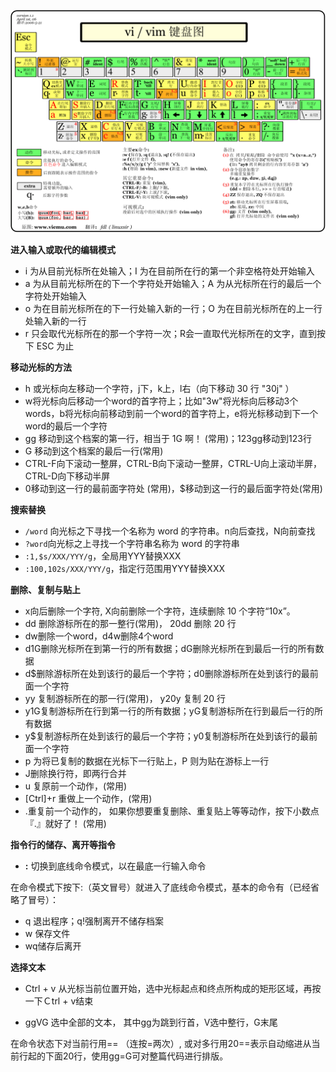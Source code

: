 ![img](vim.assets/vi-vim-cheat-sheet-sch.gif)

**进入输入或取代的编辑模式**

- i 为从目前光标所在处输入；I 为在目前所在行的第一个非空格符处开始输入
- a 为从目前光标所在的下一个字符处开始输入；A 为从光标所在行的最后一个字符处开始输入
- o 为在目前光标所在的下一行处输入新的一行；O 为在目前光标所在的上一行处输入新的一行
- r 只会取代光标所在的那一个字符一次；R会一直取代光标所在的文字，直到按下 ESC 为止

**移动光标的方法**

- h 或光标向左移动一个字符，j下，k上，l右（向下移动 30 行 "30j" ）
- w将光标向后移动一个word的首字符上；比如"3w"将光标向后移动3个words，b将光标向前移动到前一个word的首字符上，e将光标移动到下一个word的最后一个字符
- gg 移动到这个档案的第一行，相当于 1G 啊！ (常用)；123gg移动到123行
- G 移动到这个档案的最后一行(常用)
- CTRL-F向下滚动一整屏，CTRL-B向下滚动一整屏，CTRL-U向上滚动半屏，CTRL-D向下移动半屏
- 0移动到这一行的最前面字符处 (常用)，$移动到这一行的最后面字符处(常用)

**搜索替换**

- `/word` 向光标之下寻找一个名称为 word 的字符串。n向后查找，N向前查找
- `?word`向光标之上寻找一个字符串名称为 word 的字符串
- `:1,$s/XXX/YYY/g`，全局用YYY替换XXX
- `:100,102s/XXX/YYY/g`，指定行范围用YYY替换XXX

**删除、复制与贴上**

- x向后删除一个字符, X向前删除一个字符，连续删除 10 个字符“10x”。
- dd 删除游标所在的那一整行(常用)， 20dd 删除 20 行
- dw删除一个word，d4w删除4个word
- d1G删除光标所在到第一行的所有数据；dG删除光标所在到最后一行的所有数据
- d$删除游标所在处到该行的最后一个字符；d0删除游标所在处到该行的最前面一个字符
- yy 复制游标所在的那一行(常用)， y20y 复制 20 行
- y1G复制游标所在行到第一行的所有数据；yG复制游标所在行到最后一行的所有数据
- y$复制游标所在处到该行的最后一个字符；y0复制游标所在处到该行的最前面一个字符
- p 为将已复制的数据在光标下一行贴上，P 则为贴在游标上一行
- J删除换行符，即两行合并
- u 复原前一个动作，(常用)
- [Ctrl]+r 重做上一个动作，(常用)
- .重复前一个动作的， 如果你想要重复删除、重复贴上等等动作，按下小数点『.』就好了！ (常用)

**指令行的储存、离开等指令**

- **:** 切换到底线命令模式，以在最底一行输入命令

在命令模式下按下:（英文冒号）就进入了底线命令模式，基本的命令有（已经省略了冒号）：

- q 退出程序；q!强制离开不储存档案
- w 保存文件
- wq储存后离开

**选择文本**

- Ctrl + v  从光标当前位置开始，选中光标起点和终点所构成的矩形区域，再按一下Ｃtrl + v结束 

- ggVG 选中全部的文本， 其中gg为跳到行首，V选中整行，G末尾

在命令状态下对当前行用== （连按=两次）, 或对多行用20==表示自动缩进从当前行起的下面20行，使用gg=G可对整篇代码进行排版。

